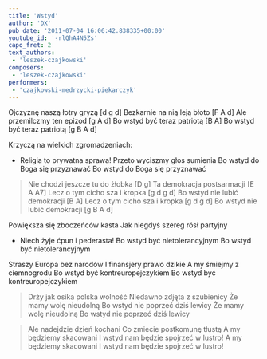 ```yaml
---
title: 'Wstyd'
author: 'DX'
pub_date: '2011-07-04 16:06:42.838335+00:00'
youtube_id: '-rlQhA4N5Zs'
capo_fret: 2
text_authors:
 - 'leszek-czajkowski'
composers:
 - 'leszek-czajkowski'
performers:
 - 'czajkowski-medrzycki-piekarczyk'
---
```


Ojczyznę naszą łotry gryzą [d g d]
Bezkarnie na nią leją błoto [F A d]
Ale przemilczmy ten epizod [g A d]
Bo wstyd być teraz patriotą [B A]
Bo wstyd być teraz patriotą [g B A d]

Krzyczą na wielkich zgromadzeniach:
- Religia to prywatna sprawa!
Przeto wyciszmy głos sumienia
Bo wstyd do Boga się przyznawać
Bo wstyd do Boga się przyznawać

>Nie chodzi jeszcze tu do żłobka [D g]
>Ta demokracja postsarmacji [E A A7]
>Lecz o tym cicho sza i kropka [g d g d]
>Bo wstyd nie lubić demokracji [B A]
>Lecz o tym cicho sza i kropka [g d g d]
>Bo wstyd nie lubić demokracji [g B A d]

Powiększa się zboczeńców kasta
Jak niegdyś szereg rósł partyjny
- Niech żyje ćpun i pederasta!
Bo wstyd być nietolerancyjnym
Bo wstyd być nietolerancyjnym

Straszy Europa bez narodów
I finansjery prawo dzikie
A my śmiejmy z ciemnogrodu
Bo wstyd być kontreuropejczykiem
Bo wstyd być kontreuropejczykiem

>Drży jak osika polska wolność
>Niedawno zdjęta z szubienicy
>Że mamy wolę nieudolną
>Bo wstyd nie poprzeć dziś lewicy
>Że mamy wolę nieudolną
>Bo wstyd nie poprzeć dziś lewicy

>Ale nadejdzie dzień kochani
>Co zmiecie postkomunę tłustą
>A my będziemy skacowani
>I wstyd nam będzie spojrzeć w lustro!
>A my będziemy skacowani
>I wstyd nam będzie spojrzeć w lustro!